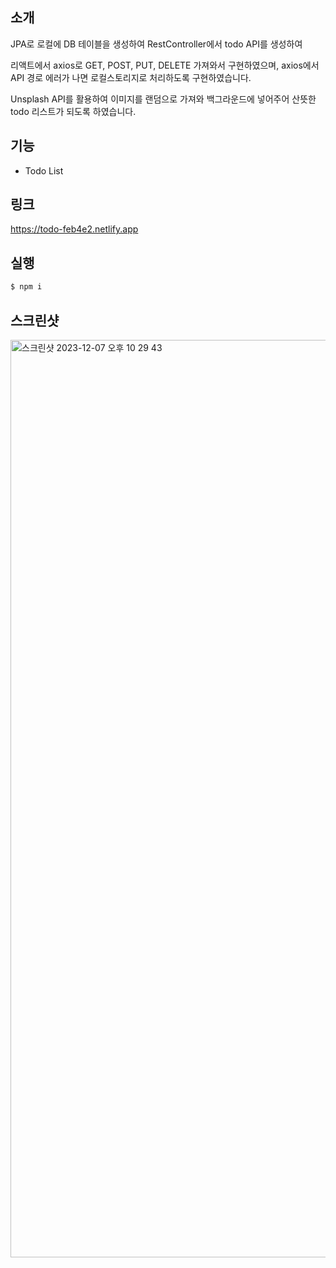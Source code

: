 ## 소개
JPA로 로컬에 DB 테이블을 생성하여 RestController에서 todo API를 생성하여 

리액트에서 axios로 GET, POST, PUT, DELETE 가져와서 구현하였으며, axios에서 API 경로 에러가 나면 로컬스토리지로 처리하도록 구현하였습니다. 

Unsplash API를 활용하여 이미지를 랜덤으로 가져와 백그라운드에 넣어주어 산뜻한 todo 리스트가 되도록 하였습니다.
  

## 기능
- Todo List
  
## 링크
https://todo-feb4e2.netlify.app

## 실행
```bash
$ npm i 
```

## 스크린샷
<img width="1468" alt="스크린샷 2023-12-07 오후 10 29 43" src="https://github.com/121Mbp/todo/assets/11451648/4538693f-6db2-4ac7-a4ff-32d8db3b9cb8">


